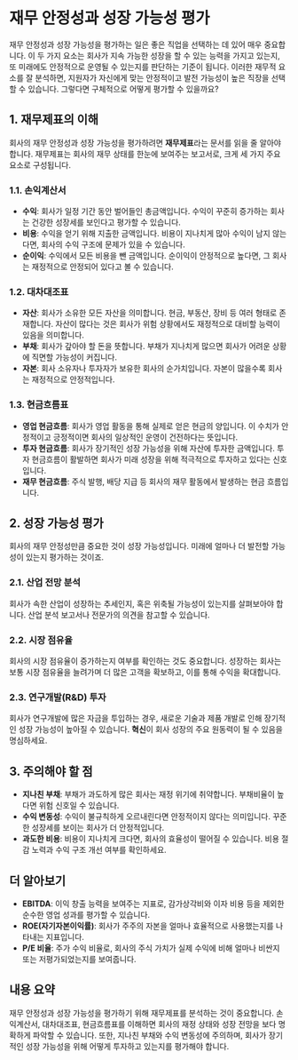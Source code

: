 # 재무 안정성과 성장 가능성 평가

재무 안정성과 성장 가능성을 평가하는 일은 좋은 직업을 선택하는 데 있어 매우 중요합니다. 이 두 가지 요소는 회사가 지속 가능한 성장을 할 수 있는 능력을 가지고 있는지, 또 미래에도 안정적으로 운영될 수 있는지를 판단하는 기준이 됩니다. 이러한 재무적 요소를 잘 분석하면, 지원자가 자신에게 맞는 안정적이고 발전 가능성이 높은 직장을 선택할 수 있습니다. 그렇다면 구체적으로 어떻게 평가할 수 있을까요?

## 1. 재무제표의 이해

회사의 재무 안정성과 성장 가능성을 평가하려면 **재무제표**라는 문서를 읽을 줄 알아야 합니다. 재무제표는 회사의 재무 상태를 한눈에 보여주는 보고서로, 크게 세 가지 주요 요소로 구성됩니다.

### 1.1. 손익계산서
- **수익**: 회사가 일정 기간 동안 벌어들인 총금액입니다. 수익이 꾸준히 증가하는 회사는 건강한 성장세를 보인다고 평가할 수 있습니다.
- **비용**: 수익을 얻기 위해 지출한 금액입니다. 비용이 지나치게 많아 수익이 남지 않는다면, 회사의 수익 구조에 문제가 있을 수 있습니다.
- **순이익**: 수익에서 모든 비용을 뺀 금액입니다. 순이익이 안정적으로 높다면, 그 회사는 재정적으로 안정되어 있다고 볼 수 있습니다.

### 1.2. 대차대조표
- **자산**: 회사가 소유한 모든 자산을 의미합니다. 현금, 부동산, 장비 등 여러 형태로 존재합니다. 자산이 많다는 것은 회사가 위험 상황에서도 재정적으로 대비할 능력이 있음을 의미합니다.
- **부채**: 회사가 갚아야 할 돈을 뜻합니다. 부채가 지나치게 많으면 회사가 어려운 상황에 직면할 가능성이 커집니다.
- **자본**: 회사 소유자나 투자자가 보유한 회사의 순가치입니다. 자본이 많을수록 회사는 재정적으로 안정적입니다.

### 1.3. 현금흐름표
- **영업 현금흐름**: 회사가 영업 활동을 통해 실제로 얻은 현금의 양입니다. 이 수치가 안정적이고 긍정적이면 회사의 일상적인 운영이 건전하다는 뜻입니다.
- **투자 현금흐름**: 회사가 장기적인 성장 가능성을 위해 자산에 투자한 금액입니다. 투자 현금흐름이 활발하면 회사가 미래 성장을 위해 적극적으로 투자하고 있다는 신호입니다.
- **재무 현금흐름**: 주식 발행, 배당 지급 등 회사의 재무 활동에서 발생하는 현금 흐름입니다.

## 2. 성장 가능성 평가

회사의 재무 안정성만큼 중요한 것이 성장 가능성입니다. 미래에 얼마나 더 발전할 가능성이 있는지 평가하는 것이죠.

### 2.1. 산업 전망 분석
회사가 속한 산업이 성장하는 추세인지, 혹은 위축될 가능성이 있는지를 살펴보아야 합니다. 산업 분석 보고서나 전문가의 의견을 참고할 수 있습니다.

### 2.2. 시장 점유율
회사의 시장 점유율이 증가하는지 여부를 확인하는 것도 중요합니다. 성장하는 회사는 보통 시장 점유율을 늘려가며 더 많은 고객을 확보하고, 이를 통해 수익을 확대합니다.

### 2.3. 연구개발(R&D) 투자
회사가 연구개발에 많은 자금을 투입하는 경우, 새로운 기술과 제품 개발로 인해 장기적인 성장 가능성이 높아질 수 있습니다. **혁신**이 회사 성장의 주요 원동력이 될 수 있음을 명심하세요.

## 3. 주의해야 할 점

- **지나친 부채**: 부채가 과도하게 많은 회사는 재정 위기에 취약합니다. 부채비율이 높다면 위험 신호일 수 있습니다.
- **수익 변동성**: 수익이 불규칙하게 오르내린다면 안정적이지 않다는 의미입니다. 꾸준한 성장세를 보이는 회사가 더 안정적입니다.
- **과도한 비용**: 비용이 지나치게 크다면, 회사의 효율성이 떨어질 수 있습니다. 비용 절감 노력과 수익 구조 개선 여부를 확인하세요.

## 더 알아보기

- **EBITDA**: 이익 창출 능력을 보여주는 지표로, 감가상각비와 이자 비용 등을 제외한 순수한 영업 성과를 평가할 수 있습니다.
- **ROE(자기자본이익률)**: 회사가 주주의 자본을 얼마나 효율적으로 사용했는지를 나타내는 지표입니다.
- **P/E 비율**: 주가 수익 비율로, 회사의 주식 가치가 실제 수익에 비해 얼마나 비싼지 또는 저평가되었는지를 보여줍니다.

## 내용 요약

재무 안정성과 성장 가능성을 평가하기 위해 재무제표를 분석하는 것이 중요합니다. 손익계산서, 대차대조표, 현금흐름표를 이해하면 회사의 재정 상태와 성장 전망을 보다 명확하게 파악할 수 있습니다. 또한, 지나친 부채와 수익 변동성에 주의하며, 회사가 장기적인 성장 가능성을 위해 어떻게 투자하고 있는지를 평가해야 합니다.